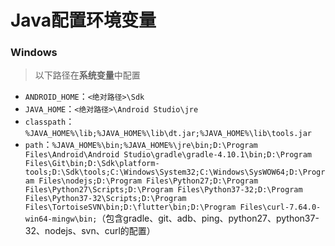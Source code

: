 # Java配置环境变量

### Windows

> 以下路径在**系统变量**中配置

* `ANDROID_HOME`：`<绝对路径>\Sdk`
* `JAVA_HOME`：`<绝对路径>\Android Studio\jre`
* `classpath`：`%JAVA_HOME%\lib;%JAVA_HOME%\lib\dt.jar;%JAVA_HOME%\lib\tools.jar`
* `path`：`%JAVA_HOME%\bin;%JAVA_HOME%\jre\bin;D:\Program Files\Android\Android Studio\gradle\gradle-4.10.1\bin;D:\Program Files\Git\bin;D:\Sdk\platform-tools;D:\Sdk\tools;C:\Windows\System32;C:\Windows\SysWOW64;D:\Program Files\nodejs;D:\Program Files\Python27;D:\Program Files\Python27\Scripts;D:\Program Files\Python37-32;D:\Program Files\Python37-32\Scripts;D:\Program Files\TortoiseSVN\bin;D:\flutter\bin;D:\Program Files\curl-7.64.0-win64-mingw\bin;`（包含gradle、git、adb、ping、python27、python37-32、nodejs、svn、curl的配置）